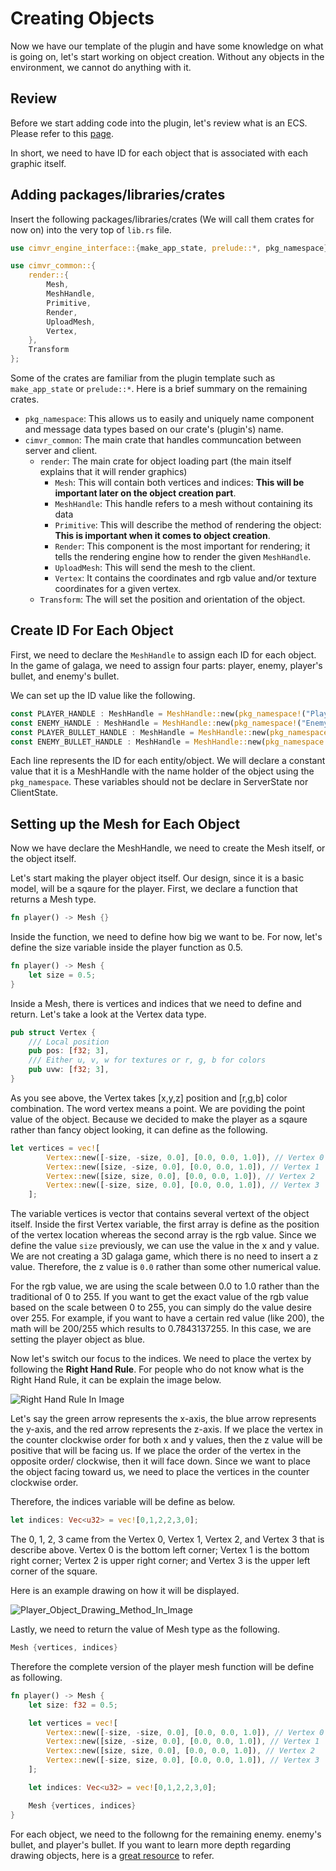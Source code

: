 # Creating Objects

Now we have our template of the plugin and have some knowledge on what is going on, let's start working on object creation. Without any objects in the environment, we cannot do anything with it.

## Review

Before we start adding code into the plugin, let's review what is an ECS. Please refer to this [page](../Core_Concepts/entity_component_system.md).

In short, we need to have ID for each object that is associated with each graphic itself.

## Adding packages/libraries/crates

Insert the following packages/libraries/crates (We will call them crates for now on) into the very top of `lib.rs` file.

```rust
use cimvr_engine_interface::{make_app_state, prelude::*, pkg_namespace};

use cimvr_common::{
    render::{
        Mesh,
        MeshHandle,
        Primitive,
        Render,
        UploadMesh,
        Vertex,
    },
    Transform
};
```
Some of the crates are familiar from the plugin template such as `make_app_state` or `prelude::*`. Here is a brief summary on the remaining crates.
- `pkg_namespace`: This allows us to easily and uniquely name component and message data types based on our crate's (plugin's) name.
- `cimvr_common`: The main crate that handles communcation between server and client.
    - `render`: The main crate for object loading part (the main itself explains that it will render graphics)
        - `Mesh`: This will contain both vertices and indices: **This will be important later on the object creation part**.
        - `MeshHandle`: This handle refers to a mesh without containing its data
        - `Primitive`: This will describe the method of rendering the object: **This is important when it comes to object creation**.
        - `Render`: This component is the most important for rendering; it tells the rendering engine how to render the given `MeshHandle`.
        - `UploadMesh`: This will send the mesh to the client.
        - `Vertex`: It contains the coordinates and rgb value and/or texture coordinates for a given vertex.
    - `Transform`: The will set the position and orientation of the object.

## Create ID For Each Object

First, we need to declare the `MeshHandle` to assign each ID for each object. In the game of galaga, we need to assign four parts: player, enemy, player's bullet, and enemy's bullet.

We can set up the ID value like the following.
```rust
const PLAYER_HANDLE : MeshHandle = MeshHandle::new(pkg_namespace!("Player"));
const ENEMY_HANDLE : MeshHandle = MeshHandle::new(pkg_namespace!("Enemy"));
const PLAYER_BULLET_HANDLE : MeshHandle = MeshHandle::new(pkg_namespace!("Player Bullet"));
const ENEMY_BULLET_HANDLE : MeshHandle = MeshHandle::new(pkg_namespace!("Enemy Bullet"));
```
Each line represents the ID for each entity/object. We will declare a constant value that it is a MeshHandle with the name holder of the object using the `pkg_namespace`. 
These variables should not be declare in ServerState nor ClientState.

## Setting up the Mesh for Each Object
Now we have declare the MeshHandle, we need to create the Mesh itself, or the object itself.

Let's start making the player object itself. Our design, since it is a basic model, will be a sqaure for the player.
First, we declare a function that returns a Mesh type.
```rust
fn player() -> Mesh {}
```

Inside the function, we need to define how big we want to be.
For now, let's define the size variable inside the player function as 0.5.

```rust
fn player() -> Mesh {
    let size = 0.5;
}
```
Inside a Mesh, there is vertices and indices that we need to define and return.
Let's take a look at the Vertex data type.
```rust
pub struct Vertex {
    /// Local position
    pub pos: [f32; 3],
    /// Either u, v, w for textures or r, g, b for colors
    pub uvw: [f32; 3],
}
```
As you see above, the Vertex takes [x,y,z] position and [r,g,b] color combination.
The word vertex means a point. We are poviding the point value of the object. Because we decided to make the player as a sqaure rather than fancy object looking, it can define as the following.
```rust
let vertices = vec![
        Vertex::new([-size, -size, 0.0], [0.0, 0.0, 1.0]), // Vertex 0
        Vertex::new([size, -size, 0.0], [0.0, 0.0, 1.0]), // Vertex 1
        Vertex::new([size, size, 0.0], [0.0, 0.0, 1.0]), // Vertex 2
        Vertex::new([-size, size, 0.0], [0.0, 0.0, 1.0]), // Vertex 3
    ];
```
The variable vertices is vector that contains several vertext of the object itself.
Inside the first Vertex variable, the first array is define as the position of the vertex location whereas the second array is the rgb value. Since we define the value `size` previously, we can use the value in the x and y value. We are not creating a 3D galaga game, which there is no need to insert a z value. Therefore, the z value is `0.0` rather than some other numerical value.

For the rgb value, we are using the scale between 0.0 to 1.0 rather than the traditional of 0 to 255. If you want to get the exact value of the rgb value based on the scale between 0 to 255, you can simply do the value desire over 255. For example, if you want to have a certain red value (like 200), the math will be 200/255 which results to 0.7843137255. In this case, we are setting the player object as blue.

Now let's switch our focus to the indices. We need to place the vertex by following the **Right Hand Rule**. For people who do not know what is the Right Hand Rule, it can be explain the image below.

![Right Hand Rule In Image](./right_hand_rule.jpeg)

Let's say the green arrow represents the x-axis, the blue arrow represents the y-axis, and the red arrow represents the z-axis. If we place the vertex in the counter clockwise order for both x and y values, then the z value will be positive that will be facing us. If we place the order of the vertex in the opposite order/ clockwise, then it will face down. Since we want to place the object facing toward us, we need to place the vertices in the counter clockwise order.

Therefore, the indices variable will be define as below.
```rust
let indices: Vec<u32> = vec![0,1,2,2,3,0];
```
The 0, 1, 2, 3 came from the Vertex 0, Vertex 1, Vertex 2, and Vertex 3 that is describe above. Vertex 0 is the bottom left corner; Vertex 1 is the bottom right corner; Vertex 2 is upper right corner; and Vertex 3 is the upper left corner of the square.

Here is an example drawing on how it will be displayed.

![Player_Object_Drawing_Method_In_Image](./vertex_image_rotation.jpg)

Lastly, we need to return the value of Mesh type as the following.
```rust 
Mesh {vertices, indices}
```

Therefore the complete version of the player mesh function will be define as following.

```rust
fn player() -> Mesh {
    let size: f32 = 0.5;

    let vertices = vec![
        Vertex::new([-size, -size, 0.0], [0.0, 0.0, 1.0]), // Vertex 0
        Vertex::new([size, -size, 0.0], [0.0, 0.0, 1.0]), // Vertex 1
        Vertex::new([size, size, 0.0], [0.0, 0.0, 1.0]), // Vertex 2
        Vertex::new([-size, size, 0.0], [0.0, 0.0, 1.0]), // Vertex 3
    ];

    let indices: Vec<u32> = vec![0,1,2,2,3,0];

    Mesh {vertices, indices}
}
```
For each object, we need to the followng for the remaining enemy. enemy's bullet, and player's bullet. If you want to learn more depth regarding drawing objects, here is a [great resource](https://learnopengl.com/Getting-started/Hello-Triangle) to refer.
